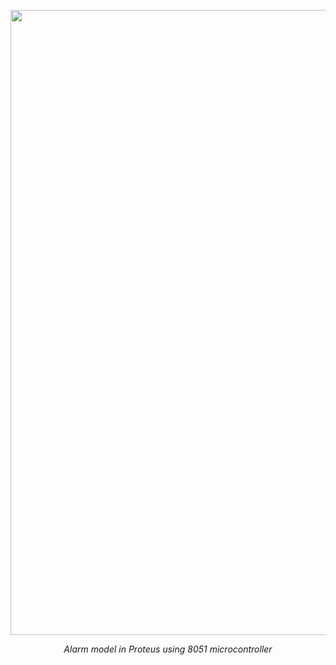 
<p align="center">
       <img src="https://imgur.com/zdGu81L" width="800" height="1000" align = center>
       <p align="center"> <i>Alarm model in Proteus using 8051 microcontroller</i> </p>
</p>
